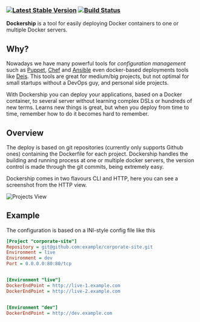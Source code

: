 ### [![Latest Stable Version](http://img.shields.io/github/release/mcuadros/dockership.svg?style=flat-square)](https://github.com/mcuadros/dockership/releases) [![Build Status](http://img.shields.io/travis/mcuadros/dockership.svg?style=flat-square)](https://travis-ci.org/mcuadros/dockership)


**Dockership** is a tool for easily deploying Docker containers to one or multiple Docker servers.

Why?
----
Nowadays we have many powerful tools for *configuration management* such as [Puppet](http://puppetlabs.com/puppet/what-is-puppet), [Chef](http://www.getchef.com/chef/) and  [Ansible](http://www.ansibleworks.com/) even docker-based deployments tools like [Deis](http://deis.io). This tools are great for medium/big projects, but not optimal for small startups without a DevOps guy, and personal side projects.

With Dockership you can deploy your applications, based on a Docker container, to several server without learning complex DSLs or hundreds of new terms. Learns new things is great, but when you deploy from time to time, remember how to do it becomes hard to remember.


Overview
--------

The deploy is based on git repositories (currently only supports Github ones) containing the Dockerfile for each project. Dockership handles the building and running process at one or multiple docker servers, the  version control is made through the git commits, being extremely easy.

Dockership comes in two flavours CLI and HTTP, here you can see a screenshot from the HTTP view.

![Projects View](https://raw.githubusercontent.com/mcuadros/dockership-site/master/static/images/screenshots/http-project-view-min.png)


Example
-------

The configuration is based on a INI-style config file like this
```ini
[Project "corporate-site"]
Repository = git@github.com:example/corporate-site.git
Environment = live
Environment = dev
Port = 0.0.0.0:80:80/tcp


[Environment "live"]
DockerEndPoint = http://live-1.example.com
DockerEndPoint = http://live-2.example.com


[Environment "dev"]
DockerEndPoint = http://dev.example.com
```
